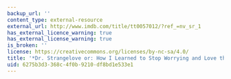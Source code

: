 ```yaml
---
backup_url: ''
content_type: external-resource
external_url: http://www.imdb.com/title/tt0057012/?ref_=nv_sr_1
has_external_licence_warning: true
has_external_license_warning: true
is_broken: ''
license: https://creativecommons.org/licenses/by-nc-sa/4.0/
title: '*Dr. Strangelove or: How I Learned to Stop Worrying and Love the Bomb*'
uid: 6275b3d3-368c-4f0b-9210-df8bd1e533e1
---
```

